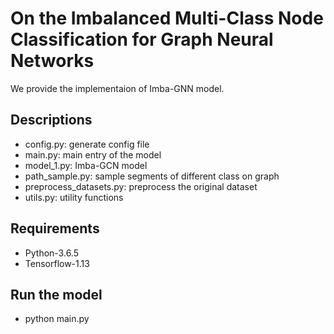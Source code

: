 # On the Imbalanced Multi-Class Node Classification for Graph Neural Networks
We provide the implementaion of Imba-GNN model.

## Descriptions
- config.py: generate config file
- main.py: main entry of the model
- model_1.py: Imba-GCN model
- path_sample.py: sample segments of different class on graph
- preprocess_datasets.py: preprocess the original dataset
- utils.py: utility functions


## Requirements
- Python-3.6.5
- Tensorflow-1.13


## Run the model
- python main.py
